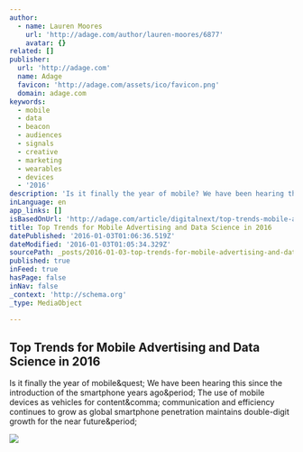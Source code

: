 ```yaml
---
author:
  - name: Lauren Moores
    url: 'http://adage.com/author/lauren-moores/6877'
    avatar: {}
related: []
publisher:
  url: 'http://adage.com'
  name: Adage
  favicon: 'http://adage.com/assets/ico/favicon.png'
  domain: adage.com
keywords:
  - mobile
  - data
  - beacon
  - audiences
  - signals
  - creative
  - marketing
  - wearables
  - devices
  - '2016'
description: 'Is it finally the year of mobile? We have been hearing this since the introduction of the smartphone years ago. The use of mobile devices as vehicles for content, communication and efficiency continues to grow as global smartphone penetration maintains double-digit growth for the near future.'
inLanguage: en
app_links: []
isBasedOnUrl: 'http://adage.com/article/digitalnext/top-trends-mobile-advertising-data-science-2016/301786/'
title: Top Trends for Mobile Advertising and Data Science in 2016
datePublished: '2016-01-03T01:06:36.519Z'
dateModified: '2016-01-03T01:05:34.329Z'
sourcePath: _posts/2016-01-03-top-trends-for-mobile-advertising-and-data-science-in-2016.md
published: true
inFeed: true
hasPage: false
inNav: false
_context: 'http://schema.org'
_type: MediaObject

---
```

<article style=""><h1>Top Trends for Mobile Advertising and Data Science in 2016</h1><p>Is it finally the year of mobile&amp;quest; We have been hearing this since the introduction of the smartphone years ago&amp;period; The use of mobile devices as vehicles for content&amp;comma; communication and efficiency continues to grow as global smartphone penetration maintains double-digit growth for the near future&amp;period;</p><img src="http://gaia.adage.com/images/bin/image/x-large/Lauren_Moores_3x2.jpg" /></article>